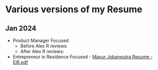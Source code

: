 # Various versions of my Resume

## Jan 2024

- Product Manager Focused
  - Before Alex R reviews:
  - After Alex R reviews:  
- Entrepreneur in Residence Focused - [Mayur Jobanputra Resume - EiR.pdf](https://github.com/mayurjobanputra/resume/files/13846186/Mayur.Jobanputra.Resume.-.EiR.pdf)

